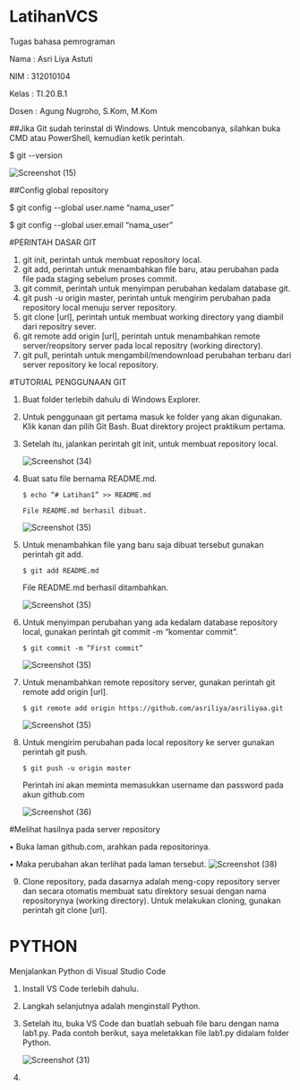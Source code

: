 # LatihanVCS
Tugas bahasa pemrograman

Nama    : Asri Liya Astuti

NIM     : 312010104

Kelas   : TI.20.B.1

Dosen   : Agung Nugroho, S.Kom, M.Kom


##Jika Git sudah terinstal di Windows. Untuk mencobanya, silahkan buka CMD atau PowerShell, kemudian ketik perintah.

  $ git --version
  
 ![Screenshot (15)](https://user-images.githubusercontent.com/72993076/97783006-79276980-1bc7-11eb-89c4-391bfeaa44ee.png)

##Config global repository

$ git config --global user.name “nama_user”

$ git config --global user.email “nama_user”

	
        	



#PERINTAH DASAR GIT

1.	git init, perintah untuk membuat repository local.
2.	git add, perintah untuk menambahkan file baru, atau perubahan pada file pada staging sebelum proses commit.
3.	git commit, perintah untuk menyimpan perubahan kedalam database git.
4.	git push -u origin master, perintah untuk mengirim perubahan pada repository local menuju server repository.
5.	git clone [url], perintah untuk membuat working directory yang diambil dari repositry sever.
6.	git remote add origin [url], perintah untuk menambahkan remote server/reopsitory server pada local repositry (working directory).
7.	git pull, perintah untuk mengambil/mendownload perubahan terbaru dari server repository ke local repository.
	


#TUTORIAL PENGGUNAAN GIT

1.	Buat folder terlebih dahulu di Windows Explorer.
2.	Untuk penggunaan git pertama masuk ke folder yang akan digunakan. Klik kanan dan pilih Git Bash.
Buat direktory project praktikum pertama.
          
3.	Setelah itu, jalankan perintah git init, untuk membuat repository local.

       ![Screenshot (34)](https://user-images.githubusercontent.com/72993076/97783159-7ed17f00-1bc8-11eb-88fc-e6fe7fc7e707.png)



4.	Buat satu file bernama README.md.

        $ echo “# Latihan1” >> README.md

        File README.md berhasil dibuat.
	
     ![Screenshot (35)](https://user-images.githubusercontent.com/72993076/97783192-b50efe80-1bc8-11eb-904b-65da5e0002a9.png)   
	


5.	Untuk menambahkan file yang baru saja dibuat tersebut gunakan perintah git add.

        $ git add README.md

	File README.md berhasil ditambahkan.
  
	![Screenshot (35)](https://user-images.githubusercontent.com/72993076/97783192-b50efe80-1bc8-11eb-904b-65da5e0002a9.png)
       
             
6.	Untuk menyimpan perubahan yang ada kedalam database repository local, gunakan perintah 
git commit -m “komentar commit”.

        $ git commit -m “First commit”
	
	![Screenshot (35)](https://user-images.githubusercontent.com/72993076/97783192-b50efe80-1bc8-11eb-904b-65da5e0002a9.png)


7.	Untuk menambahkan remote repository server, gunakan perintah git remote add origin [url].

        $ git remote add origin https://github.com/asriliya/asriliyaa.git
	
	
	![Screenshot (35)](https://user-images.githubusercontent.com/72993076/97783192-b50efe80-1bc8-11eb-904b-65da5e0002a9.png)





8.	Untuk mengirim perubahan pada local repository ke server gunakan perintah git push.

        $ git push -u origin master

	Perintah ini akan meminta memasukkan username dan password pada akun github.com
	
	
	![Screenshot (36)](https://user-images.githubusercontent.com/72993076/97783270-2babfc00-1bc9-11eb-99ae-ef036566c26c.png)


	 
	 
 #Melihat hasilnya pada server repository
 
•	Buka laman github.com, arahkan pada repositorinya.

•	Maka perubahan akan terlihat pada laman tersebut.
![Screenshot (38)](https://user-images.githubusercontent.com/72993076/97783372-d0c6d480-1bc9-11eb-98a7-9e642174264a.png)




9.	Clone repository, pada dasarnya adalah meng-copy repository server dan secara otomatis membuat satu direktory sesuai dengan nama repositorynya (working directory).
Untuk melakukan cloning, gunakan perintah git clone [url].


# PYTHON


Menjalankan Python di Visual Studio Code

1.  Install VS Code terlebih dahulu.

2.  Langkah selanjutnya adalah menginstall Python.

3.  Setelah itu, buka VS Code dan buatlah sebuah file baru dengan nama lab1.py. Pada contoh berikut, saya meletakkan file lab1.py didalam folder Python.

     ![Screenshot (31)](https://user-images.githubusercontent.com/72993076/97794194-604fa000-1c29-11eb-9bf6-f02f12602db6.png)
     
4.  

